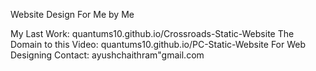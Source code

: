 Website Design For Me by Me

My Last Work: quantums10.github.io/Crossroads-Static-Website
The Domain to this Video: quantums10.github.io/PC-Static-Website
For Web Designing Contact: ayushchaithram"gmail.com